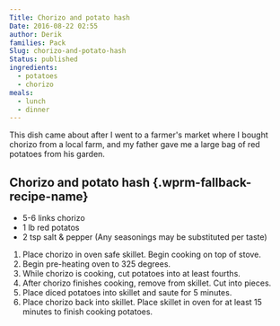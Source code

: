 ```yaml
---
Title: Chorizo and potato hash
Date: 2016-08-22 02:55
author: Derik
families: Pack
Slug: chorizo-and-potato-hash
Status: published
ingredients:
  - potatoes
  - chorizo
meals:
  - lunch
  - dinner
---
```


This dish came about after I went to a farmer's market where I bought chorizo from a local farm, and my father gave me a large bag of red potatoes from his garden. <!--WPRM Recipe 112-->

<div class="wprm-fallback-recipe">

Chorizo and potato hash {.wprm-fallback-recipe-name}
-----------------------

<div class="wprm-fallback-recipe-ingredients">

-   5-6 links chorizo
-   1 lb red potatos
-   2 tsp salt & pepper (Any seasonings may be substituted per taste)

</div>

<div class="wprm-fallback-recipe-instructions">

1.  Place chorizo in oven safe skillet. Begin cooking on top of stove.
2.  Begin pre-heating oven to 325 degrees.
3.  While chorizo is cooking, cut potatoes into at least fourths.
4.  After chorizo finishes cooking, remove from skillet. Cut into pieces.
5.  Place diced potatoes into skillet and saute for 5 minutes.
6.  Place chorizo back into skillet. Place skillet in oven for at least 15 minutes to finish cooking potatoes.

</div>

<div class="wprm-fallback-recipe-notes">

</div>

</div>

<!--End WPRM Recipe-->
